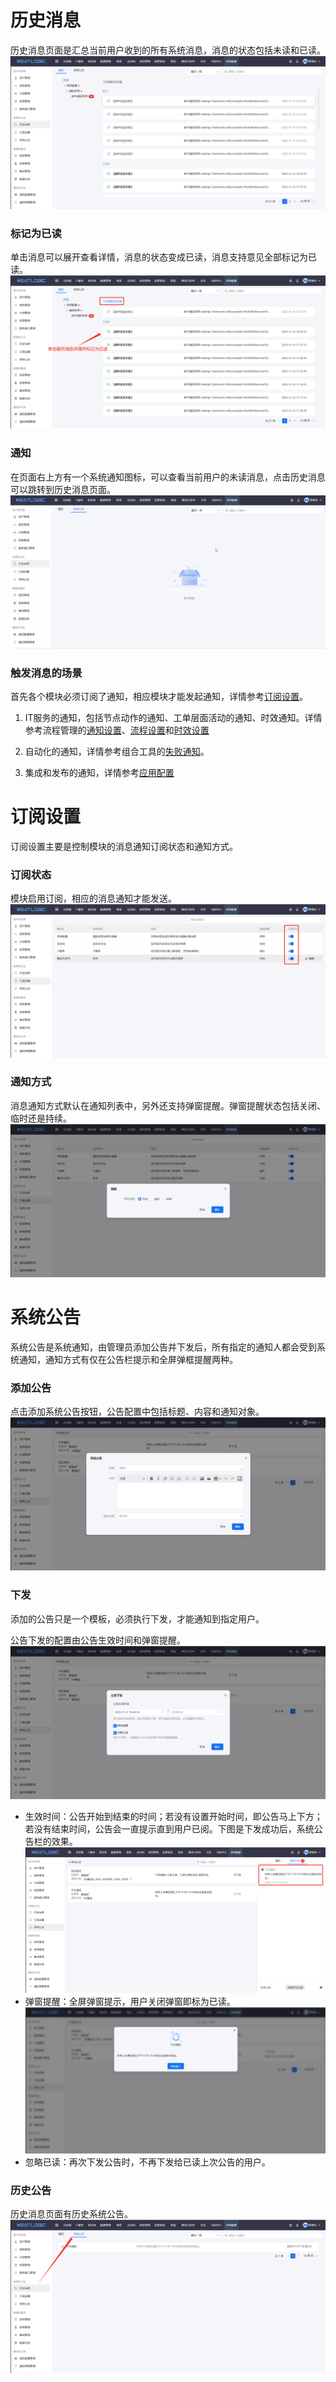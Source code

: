 # 历史消息
历史消息页面是汇总当前用户收到的所有系统消息，消息的状态包括未读和已读。
![](README_IMAGES/messagesAnnouncements/message.png)

### 标记为已读
单击消息可以展开查看详情，消息的状态变成已读，消息支持意见全部标记为已读。
![](README_IMAGES/messagesAnnouncements/mark_read.png)

### 通知
在页面右上方有一个系统通知图标，可以查看当前用户的未读消息，点击历史消息可以跳转到历史消息页面。
![](README_IMAGES/messagesAnnouncements/history_message.gif)

### 触发消息的场景
首先各个模块必须订阅了通知，相应模块才能发起通知，详情参考[订阅设置](#订阅设置)。
1. IT服务的通知，包括节点动作的通知、工单层面活动的通知、时效通知。详情参考流程管理的[通知设置](../2.IT服务/流程管理/流程管理.md/#节点设置)、[流程设置](../2.IT服务/流程管理/流程管理.md/#流程设置)和[时效设置](../2.IT服务/流程管理/流程管理.md/#时效设置)

2. 自动化的通知，详情参考组合工具的[失败通知](../5.自动化/组合工具/组合工具.md/#失败通知)。

3. 集成和发布的通知，详情参考[应用配置](../6.集成与发布/应用配置.md/#应用层)

# 订阅设置
订阅设置主要是控制模块的消息通知订阅状态和通知方式。

### 订阅状态
模块启用订阅，相应的消息通知才能发送。
![](README_IMAGES/messagesAnnouncements/subscription_status.png)

### 通知方式
消息通知方式默认在通知列表中，另外还支持弹窗提醒。弹窗提醒状态包括关闭、临时还是持续。
![](README_IMAGES/messagesAnnouncements/popup_reminder.png)

# 系统公告
系统公告是系统通知，由管理员添加公告并下发后，所有指定的通知人都会受到系统通知，通知方式有仅在公告栏提示和全屏弹框提醒两种。

### 添加公告
点击添加系统公告按钮，公告配置中包括标题、内容和通知对象。
![](README_IMAGES/messagesAnnouncements/notice_add.png)

### 下发
添加的公告只是一个模板，必须执行下发，才能通知到指定用户。

公告下发的配置由公告生效时间和弹窗提醒。
![](README_IMAGES/messagesAnnouncements/issued.png)
- 生效时间：公告开始到结束的时间；若没有设置开始时间，即公告马上下方；若没有结束时间，公告会一直提示直到用户已阅。下图是下发成功后，系统公告栏的效果。
  ![](README_IMAGES/messagesAnnouncements/notice.png)
- 弹窗提醒：全屏弹窗提示，用户关闭弹窗即标为已读。
  ![](README_IMAGES/messagesAnnouncements/popup_remind.png)
- 忽略已读：再次下发公告时，不再下发给已读上次公告的用户。

### 历史公告
历史消息页面有历史系统公告。
![](README_IMAGES/messagesAnnouncements/system_announcement.png)